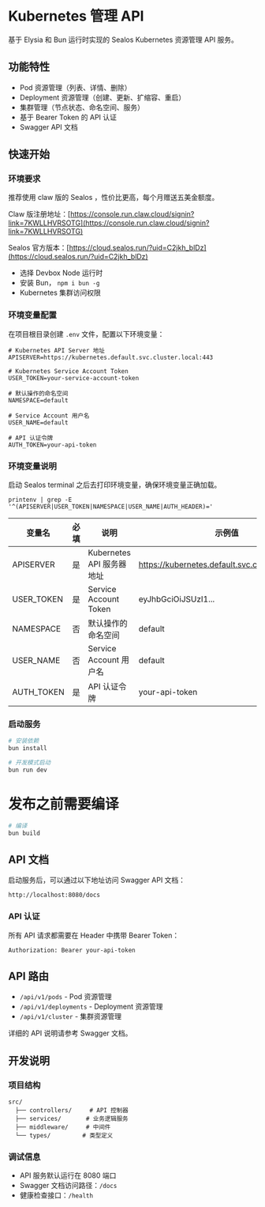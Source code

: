 # Kubernetes 管理 API

基于 Elysia 和 Bun 运行时实现的 Sealos Kubernetes 资源管理 API 服务。

## 功能特性

- Pod 资源管理（列表、详情、删除）
- Deployment 资源管理（创建、更新、扩缩容、重启）
- 集群管理（节点状态、命名空间、服务）
- 基于 Bearer Token 的 API 认证
- Swagger API 文档

## 快速开始

### 环境要求

推荐使用 claw 版的 Sealos ，性价比更高，每个月赠送五美金额度。

Claw 版注册地址：[https://console.run.claw.cloud/signin?link=7KWLLHVRSOTG](https://console.run.claw.cloud/signin?link=7KWLLHVRSOTG)

Sealos 官方版本：[https://cloud.sealos.run/?uid=C2jkh_blDz](https://cloud.sealos.run/?uid=C2jkh_blDz)

- 选择 Devbox Node 运行时
- 安装 Bun， `npm i bun -g`
- Kubernetes 集群访问权限

### 环境变量配置

在项目根目录创建 `.env` 文件，配置以下环境变量：

```env
# Kubernetes API Server 地址
APISERVER=https://kubernetes.default.svc.cluster.local:443

# Kubernetes Service Account Token
USER_TOKEN=your-service-account-token

# 默认操作的命名空间
NAMESPACE=default

# Service Account 用户名
USER_NAME=default

# API 认证令牌
AUTH_TOKEN=your-api-token
```

### 环境变量说明

启动 Sealos terminal 之后去打印环境变量，确保环境变量正确加载。 

`printenv | grep -E '^(APISERVER|USER_TOKEN|NAMESPACE|USER_NAME|AUTH_HEADER)='`

| 变量名 | 必填 | 说明 | 示例值 |
|--------|------|------|--------|
| APISERVER | 是 | Kubernetes API 服务器地址 | https://kubernetes.default.svc.cluster.local:443 |
| USER_TOKEN | 是 | Service Account Token | eyJhbGciOiJSUzI1... |
| NAMESPACE | 否 | 默认操作的命名空间 | default |
| USER_NAME | 否 | Service Account 用户名 | default |
| AUTH_TOKEN | 是 | API 认证令牌 | your-api-token |

### 启动服务

```bash
# 安装依赖
bun install

# 开发模式启动
bun run dev
```

# 发布之前需要编译
```bash
# 编译
bun build
```

## API 文档

启动服务后，可以通过以下地址访问 Swagger API 文档：

```
http://localhost:8080/docs
```

### API 认证

所有 API 请求都需要在 Header 中携带 Bearer Token：

```http
Authorization: Bearer your-api-token
```

## API 路由

- `/api/v1/pods` - Pod 资源管理
- `/api/v1/deployments` - Deployment 资源管理
- `/api/v1/cluster` - 集群资源管理

详细的 API 说明请参考 Swagger 文档。

## 开发说明

### 项目结构

```
src/
  ├── controllers/     # API 控制器
  ├── services/       # 业务逻辑服务
  ├── middleware/     # 中间件
  └── types/         # 类型定义
```

### 调试信息

- API 服务默认运行在 8080 端口
- Swagger 文档访问路径：`/docs`
- 健康检查接口：`/health`
